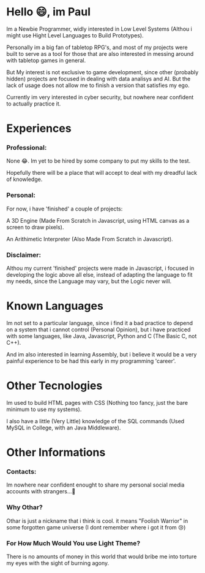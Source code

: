 # Hello 😄, im Paul
Im a Newbie Programmer, widly interested in Low Level Systems (Althou i might use Hight Level Languages to Build Prototypes).

Personally im a big fan of tabletop RPG's, and most of my projects were built to serve as a tool for those that are also interested in messing around with tabletop games in general.

But My interest is not exclusive to game development, since other (probably hidden) projects are focused in dealing with data analisys and AI. But the lack of usage does not allow me to finish a version that satisfies my ego.

Currently im very interested in cyber security, but nowhere near confident to actually practice it.

# Experiences

### Professional:
None 😂.
Im yet to be hired by some company to put my skills to the test.

Hopefully there will be a place that will accept to deal with my dreadful lack of knowledge.

### Personal:
For now, i have 'finished' a couple of projects:

A 3D Engine (Made From Scratch in Javascript, using HTML canvas as a screen to draw pixels).

An Arithimetic Interpreter (Also Made From Scratch in Javascript).

### Disclaimer:
Althou my current 'finished' projects were made in Javascript, i focused in developing the logic above all else, instead of adapting the language to fit my needs, since the Language may vary, but the Logic never will.

# Known Languages
Im not set to a particular language, since i find it a bad practice to depend on a system that i cannot control (Personal Opinion), but i have practiced with some languages, like Java, Javascript, Python and C (The Basic C, not C++).

And im also interested in learning Assembly, but i believe it would be a very painful experience to be had this early in my programming 'career'.

# Other Tecnologies
Im used to build HTML pages with CSS (Nothing too fancy, just the bare minimum to use my systems).

I also have a little (Very Little) knowledge of the SQL commands (Used MySQL in College, with an Java Middleware).

# Other Informations
### Contacts:
Im nowhere near confident enought to share my personal social media accounts with strangers...🤔

### Why Othar?
Othar is just a nickname that i think is cool. it means "Foolish Warrior" in some forgotten game universe (I dont remember where i got it from 😢)

### For How Much Would You use Light Theme?
There is no amounts of money in this world that would bribe me into torture my eyes with the sight of burning agony.

<!--
**PaulOthar/PaulOthar** is a ✨ _special_ ✨ repository because its `README.md` (this file) appears on your GitHub profile.

Here are some ideas to get you started:

- 🔭 I’m currently working on ...
- 🌱 I’m currently learning ...
- 👯 I’m looking to collaborate on ...
- 🤔 I’m looking for help with ...
- 💬 Ask me about ...
- 📫 How to reach me: ...
- 😄 Pronouns: ...
- ⚡ Fun fact: ...
-->
